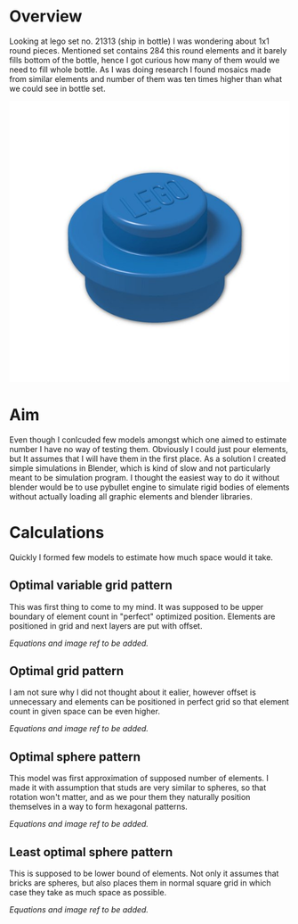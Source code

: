 # Overview

Looking at lego set no. 21313 (ship in bottle) I was wondering about 1x1 round pieces. Mentioned set contains 284 this round elements and it barely fills bottom of the bottle, hence I got curious how many of them would we need to fill whole bottle. As I was doing research I found mosaics made from similar elements and number of them was ten times higher than what we could see in bottle set. 

![brick_image](img/brick_ref.jpeg)

# Aim

Even though I conlcuded few models amongst which one aimed to estimate number I have no way of testing them. Obviously I could just pour elements, but It assumes that I will have them in the first place. As a solution I created simple simulations in Blender, which is kind of slow and not particularly meant to be simulation program. I thought the easiest way to do it without blender would be to use pybullet engine to simulate rigid bodies of elements without actually loading all graphic elements and blender libraries. 

# Calculations

Quickly I formed few models to estimate how much space would it take.

## Optimal variable grid pattern

This was first thing to come to my mind. It was supposed to be upper boundary of element count in "perfect" optimized position. Elements are positioned in grid and next layers are put with offset.

*Equations and image ref to be added.*

## Optimal grid pattern

I am not sure why I did not thought about it ealier, however offset is unnecessary and elements can be positioned in perfect grid so that element count in given space can be even higher.

*Equations and image ref to be added.*

## Optimal sphere pattern

This model was first approximation of supposed number of elements. I made it with assumption that studs are very similar to spheres, so that rotation won't matter, and as we pour them they naturally position themselves in a way to form hexagonal patterns.

*Equations and image ref to be added.*

## Least optimal sphere pattern

This is supposed to be lower bound of elements. Not only it assumes that bricks are spheres, but also places them in normal square grid in which case they take as much space as possible.

*Equations and image ref to be added.*
